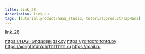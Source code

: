 ```yaml
---
title: link_28
description: link_28
tags: [tutorial:product/hana_studio, tutorial:product/sapHana]
---
```

link_28

https://FDGHGhdsjdsjkjdsk.by
https://jfdifdofdlfdhfd.by
https://oorjhfhfdhfdhj1111111111.ru
https://mail.ru
